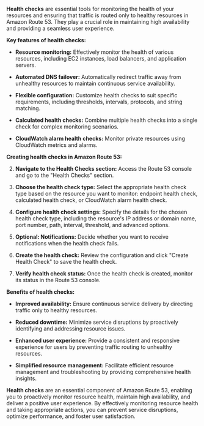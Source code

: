 
**Health checks** are essential tools for monitoring the health of your resources and ensuring that traffic is routed only to healthy resources in Amazon Route 53. They play a crucial role in maintaining high availability and providing a seamless user experience.

**Key features of health checks:**

- **Resource monitoring:** Effectively monitor the health of various resources, including EC2 instances, load balancers, and application servers.
    
- **Automated DNS failover:** Automatically redirect traffic away from unhealthy resources to maintain continuous service availability.
    
- **Flexible configuration:** Customize health checks to suit specific requirements, including thresholds, intervals, protocols, and string matching.
    
- **Calculated health checks:** Combine multiple health checks into a single check for complex monitoring scenarios.
    
- **CloudWatch alarm health checks:** Monitor private resources using CloudWatch metrics and alarms.
    

**Creating health checks in Amazon Route 53:**

2. **Navigate to the Health Checks section:** Access the Route 53 console and go to the "Health Checks" section.
    
4. **Choose the health check type:** Select the appropriate health check type based on the resource you want to monitor: endpoint health check, calculated health check, or CloudWatch alarm health check.
    
6. **Configure health check settings:** Specify the details for the chosen health check type, including the resource's IP address or domain name, port number, path, interval, threshold, and advanced options.
    
8. **Optional: Notifications:** Decide whether you want to receive notifications when the health check fails.
    
10. **Create the health check:** Review the configuration and click "Create Health Check" to save the health check.
    
12. **Verify health check status:** Once the health check is created, monitor its status in the Route 53 console.
    

**Benefits of health checks:**

- **Improved availability:** Ensure continuous service delivery by directing traffic only to healthy resources.
    
- **Reduced downtime:** Minimize service disruptions by proactively identifying and addressing resource issues.
    
- **Enhanced user experience:** Provide a consistent and responsive experience for users by preventing traffic routing to unhealthy resources.
    
- **Simplified resource management:** Facilitate efficient resource management and troubleshooting by providing comprehensive health insights.
    

**Health checks** are an essential component of Amazon Route 53, enabling you to proactively monitor resource health, maintain high availability, and deliver a positive user experience. By effectively monitoring resource health and taking appropriate actions, you can prevent service disruptions, optimize performance, and foster user satisfaction.
